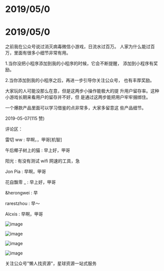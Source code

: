 # 2019/05/0

# 2019/05/0

之前我在公众号说过消灭病毒微信小游戏，日流水过百万。 人家为什么能过百万，里面有很多小细节非常有用。

1.当你没把小程序添加到我的小程序的时候，它会不断提醒， 添加到小程序有奖励。

2.当你添加到我的小程序之后，再进一步引导你关注公众号， 也有丰厚奖励。

大家玩的人可能没那么在意，但是这两步小操作能极大的提 升用户留存率。这种小游戏长期来看用户的留存并不好，但 是通过这两步能把用户牢牢捆绑住。

一个爆款产品里面可以学习借鉴的点非常多，大家多留意这 些产品细节。

2019-05-07(115 赞)

评论区：

雷切 ww : 早啊，，甲哥[机智]

午后椰子树上的猫 : 早上好，甲哥

阳光 : 有没有测试 wifi 网速的工具，急

Jon Pia : 早啊，甲哥

花自飘零 _ : 早上好，甲哥

&herongwei : 早

rarestzhou : 早～

Alcxis : 早啊，甲哥

![image](img/Image_142.png)

![image](img/Image_143.png)

![image](img/Image_144.png)

![image](img/Image_145.png)

关注公众号"懒人找资源"，星球资源一站式服务
